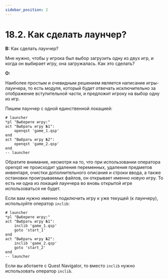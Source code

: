```yaml
---
sidebar_position: 2
---
```


# 18.2. Как сделать лаунчер?
<!-- [:faq_18_02] -->
**В:** Как сделать лаунчер?

Мне нужно, чтобы у игрока был выбор загрузить одну из двух игр, и когда он выбирает игру, она загружалась. Как это сделать?

**О:**

Наиболее простым и очевидным решением является написание игры-лаунчера, то есть модуля, который будет отвечать исключительно за отображение вступительной части, и предложит игроку на выбор одну из игр.

Пишем лаунчер с одной единственной локацией:
```qsp
# launcher
*pl "Выберите игру:"
act "Выбрать игру №1":
	openqst 'game_1.qsp'
end
act "Выбрать игру №2":
	openqst 'game_2.qsp'
end
-- launcher
```
Обратите внимание, несмотря на то, что при использовании оператора openqst не происходит удаления переменных, удаления предметов инвентаря, очистки дополнительного описания и строки ввода, а также остановки проигрываемых файлов, он открывает именно новую игру. То есть ни одна из локаций лаунчера во вновь открытой игре использоваться не будет.

Если вам нужно именно подключить игру к уже текущей (к лаунчеру), используйте оператор `inclib`:
```qsp
# launcher
*pl "Выберите игру:"
act "Выбрать игру №1":
	inclib 'game_1.qsp'
	goto 'start_1'
end
act "Выбрать игру №2":
	inclib 'game_2.qsp'
	goto 'start_2'
end
-- launcher
```
Если вы аботаете с Quest Navigator, то вместо `inclib` нужно использовать оператор `inclib`.
